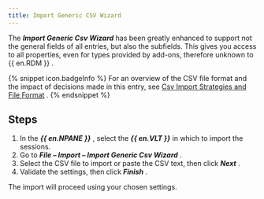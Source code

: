 ```yaml
---
title: Import Generic CSV Wizard
---
```

The ***Import Generic Csv Wizard*** has been greatly enhanced to support not the general fields of all entries, but also the subfields. This gives you access to all properties, even for types provided by add-ons, therefore unknown to {{ en.RDM }} . 

{% snippet icon.badgeInfo %} 
For an overview of the CSV file format and the impact of decisions made in this entry, see [Csv Import Strategies and File Format](/rdm/windows/commands/file/import/generic-csv-wizard/strategies-file-format/) . 
{% endsnippet %}
 
## Steps 

1. In the ***{{ en.NPANE }}*** , select the ***{{ en.VLT }}*** in which to import the sessions. 
1. Go to ***File – Import – Import Generic Csv Wizard*** . 
1. Select the CSV file to import or paste the CSV text, then click ***Next*** . 
1. Validate the settings, then click ***Finish*** . 

The import will proceed using your chosen settings. 
